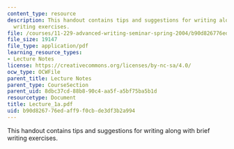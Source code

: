 ```yaml
---
content_type: resource
description: This handout contains tips and suggestions for writing along with brief
  writing exercises.
file: /courses/11-229-advanced-writing-seminar-spring-2004/b90d826776edaff9f0cbde3df3b2a994_Lecture_1a.pdf
file_size: 19147
file_type: application/pdf
learning_resource_types:
- Lecture Notes
license: https://creativecommons.org/licenses/by-nc-sa/4.0/
ocw_type: OCWFile
parent_title: Lecture Notes
parent_type: CourseSection
parent_uid: 8dbc37cd-88b8-90c4-aa5f-a5bf75ba5b1d
resourcetype: Document
title: Lecture_1a.pdf
uid: b90d8267-76ed-aff9-f0cb-de3df3b2a994
---
```

This handout contains tips and suggestions for writing along with brief writing exercises.